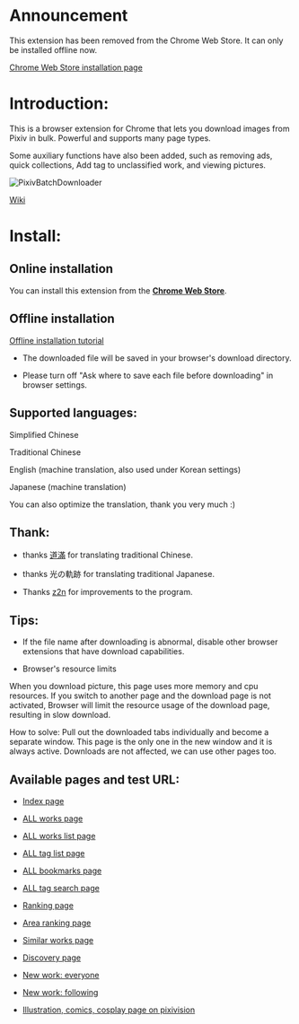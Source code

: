 # Announcement

This extension has been removed from the Chrome Web Store. It can only be installed offline now.

[Chrome Web Store installation page](https://chrome.google.com/webstore/detail/powerful-pixiv-downloader/dkndmhgdcmjdmkdonmbgjpijejdcilfh)

# Introduction:

This is a browser extension for Chrome that lets you download images from Pixiv in bulk. Powerful and supports many page types.

Some auxiliary functions have also been added, such as removing ads, quick collections, Add tag to unclassified work, and viewing pictures.

![PixivBatchDownloader](https://raw.githubusercontent.com/wiki/xuejianxianzun/PixivBatchDownloader/images/2019-08-18-11-11-16.png)

[Wiki](https://github.com/xuejianxianzun/PixivBatchDownloader/wiki)

# Install:

## Online installation

You can install this extension from the **[Chrome Web Store](https://chrome.google.com/webstore/detail/powerful-pixiv-downloader/dkndmhgdcmjdmkdonmbgjpijejdcilfh)**.

## Offline installation

[Offline installation tutorial](https://github.com/xuejianxianzun/PixivBatchDownloader/wiki/2.-%E5%AE%89%E8%A3%85#%E7%A6%BB%E7%BA%BF%E5%AE%89%E8%A3%85)

- The downloaded file will be saved in your browser's download directory.

- Please turn off "Ask where to save each file before downloading" in browser settings.

## Supported languages:

Simplified Chinese

Traditional Chinese

English (machine translation, also used under Korean settings)

Japanese (machine translation)

You can also optimize the translation, thank you very much :)

## Thank:

- thanks [道滿](https://zhtw.me/) for translating traditional Chinese.

- thanks 光の軌跡 for translating traditional Japanese.

- Thanks [z2n](https://github.com/z2n) for improvements to the program.

## Tips:

- If the file name after downloading is abnormal, disable other browser extensions that have download capabilities.

- Browser's resource limits

When you download picture, this page uses more memory and cpu resources. If you switch to another page and the download page is not activated, Browser will limit the resource usage of the download page, resulting in slow download.

How to solve: Pull out the downloaded tabs individually and become a separate window. This page is the only one in the new window and it is always active. Downloads are not affected, we can use other pages too.

## Available pages and test URL:

- [Index page](https://www.pixiv.net/)

- [ALL works page](https://www.pixiv.net/member_illust.php?mode=medium&illust_id=62751951)

- [ALL works list page](https://www.pixiv.net/member_illust.php?id=544479)

- [ALL tag list page](https://www.pixiv.net/member_illust.php?id=544479&tag=%E6%9D%B1%E6%96%B9)

- [ALL bookmarks page](https://www.pixiv.net/bookmark.php?id=544479)

- [ALL tag search page](https://www.pixiv.net/search.php?s_mode=s_tag&word=saber)

- [Ranking page](https://www.pixiv.net/ranking.php)

- [Area ranking page](https://www.pixiv.net/ranking_area.php?type=state&no=0)

- [Similar works page](https://www.pixiv.net/bookmark_add.php?id=63148723)

- [Discovery page](https://www.pixiv.net/discovery)

- [New work: everyone](https://www.pixiv.net/new_illust.php)

- [New work: following](https://www.pixiv.net/bookmark_new_illust.php)

- [Illustration, comics, cosplay page on pixivision](https://www.pixivision.net/zh/a/3190)
